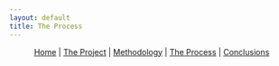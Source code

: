 ```yaml
---
layout: default
title: The Process
---
```


<div style="text-align: center; margin-bottom: 20px;">
  <a href="index.html">Home</a> |
  <a href="theproject">The Project</a> |
  <a href="methodology.html">Methodology</a> |
  <a href="theprocess.html">The Process</a> |
  <a href="conclusions.html">Conclusions</a>
</div>
